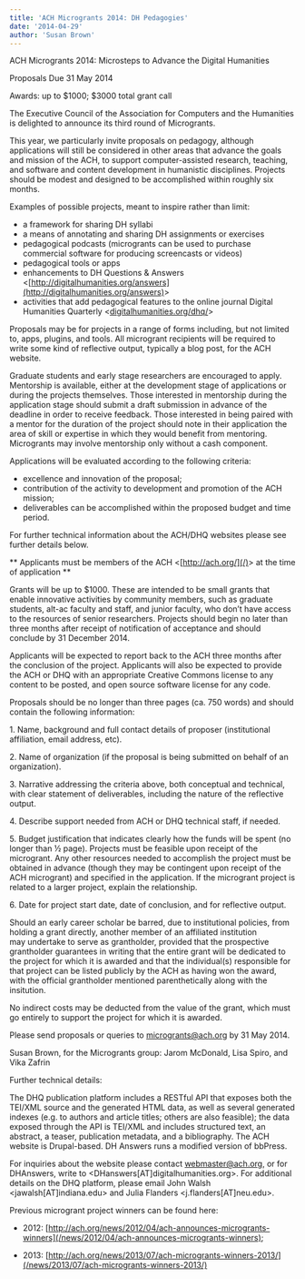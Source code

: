 ```yaml
---
title: 'ACH Microgrants 2014: DH Pedagogies'
date: '2014-04-29'
author: 'Susan Brown'
---
```

ACH Microgrants 2014: Microsteps to Advance the Digital Humanities

Proposals Due 31 May 2014

Awards: up to $1000; $3000 total grant call

The Executive Council of the Association for Computers and the Humanities is delighted to announce its third round of Microgrants.

This year, we particularly invite proposals on pedagogy, although applications will still be considered in other areas that advance the goals and mission of the ACH, to support computer-assisted research, teaching, and software and content development in humanistic disciplines. Projects should be modest and designed to be accomplished within roughly six months.

Examples of possible projects, meant to inspire rather than limit:

- a framework for sharing DH syllabi
- a means of annotating and sharing DH assignments or exercises
- pedagogical podcasts (microgrants can be used to purchase commercial software for producing screencasts or videos)
- pedagogical tools or apps
- enhancements to DH Questions &amp; Answers &lt;[http://digitalhumanities.org/answers](http://digitalhumanities.org/answers)&gt;
- activities that add pedagogical features to the online journal Digital Humanities Quarterly &lt;[digitalhumanities.org/dhq/](http://digitalhumanities.org/dhq/)&gt;

Proposals may be for projects in a range of forms including, but not limited to, apps, plugins, and tools. All microgrant recipients will be required to write some kind of reflective output, typically a blog post, for the ACH website.

Graduate students and early stage researchers are encouraged to apply. Mentorship is available, either at the development stage of applications or during the projects themselves. Those interested in mentorship during the application stage should submit a draft submission in advance of the deadline in order to receive feedback. Those interested in being paired with a mentor for the duration of the project should note in their application the area of skill or expertise in which they would benefit from mentoring. Microgrants may involve mentorship only without a cash component.

Applications will be evaluated according to the following criteria:

- excellence and innovation of the proposal;
- contribution of the activity to development and promotion of the ACH mission;
- deliverables can be accomplished within the proposed budget and time period.

For further technical information about the ACH/DHQ websites please see further details below.

\*\* Applicants must be members of the ACH &lt;[http://ach.org/](/)&gt; at the time of application \*\*

Grants will be up to $1000. These are intended to be small grants that enable innovative activities by community members, such as graduate students, alt-ac faculty and staff, and junior faculty, who don’t have access to the resources of senior researchers. Projects should begin no later than three months after receipt of notification of acceptance and should conclude by 31 December 2014.

Applicants will be expected to report back to the ACH three months after the conclusion of the project. Applicants will also be expected to provide the ACH or DHQ with an appropriate Creative Commons license to any content to be posted, and open source software license for any code.

Proposals should be no longer than three pages (ca. 750 words) and should contain the following information:

1\. Name, background and full contact details of proposer (institutional affiliation, email address, etc).

2\. Name of organization (if the proposal is being submitted on behalf of an organization).

3\. Narrative addressing the criteria above, both conceptual and technical, with clear statement of deliverables, including the nature of the reflective output.

4\. Describe support needed from ACH or DHQ technical staff, if needed.

5\. Budget justification that indicates clearly how the funds will be spent (no longer than ½ page). Projects must be feasible upon receipt of the microgrant. Any other resources needed to accomplish the project must be obtained in advance (though they may be contingent upon receipt of the ACH microgrant) and specified in the application. If the microgrant project is related to a larger project, explain the relationship.

6\. Date for project start date, date of conclusion, and for reflective output.

Should an early career scholar be barred, due to institutional policies, from holding a grant directly, another member of an affiliated institution  
may undertake to serve as grantholder, provided that the prospective grantholder guarantees in writing that the entire grant will be dedicated to  
the project for which it is awarded and that the individual(s) responsible for that project can be listed publicly by the ACH as having won the award,  
with the official grantholder mentioned parenthetically along with the insitution.

No indirect costs may be deducted from the value of the grant, which must go entirely to support the project for which it is awarded.

Please send proposals or queries to microgrants@ach.org by 31 May 2014.

Susan Brown, for the Microgrants group: Jarom McDonald, Lisa Spiro, and Vika Zafrin

Further technical details:

The DHQ publication platform includes a RESTful API that exposes both the TEI/XML source and the generated HTML data, as well as several generated indexes (e.g. to authors and article titles; others are also feasible); the data exposed through the API is TEI/XML and includes structured text, an abstract, a teaser, publication metadata, and a bibliography. The ACH website is Drupal-based. DH Answers runs a modified version of bbPress.

For inquiries about the website please contact webmaster@ach.org, or for DHAnswers, write to &lt;DHanswers\[AT\]digitalhumanities.org&gt;. For additional details on the DHQ platform, please email John Walsh &lt;jawalsh\[AT\]indiana.edu&gt; and Julia Flanders &lt;j.flanders\[AT\]neu.edu&gt;.

Previous microgrant project winners can be found here:

- 2012: [http://ach.org/news/2012/04/ach-announces-microgrants-winners](/news/2012/04/ach-announces-microgrants-winners);

- 2013: [http://ach.org/news/2013/07/ach-microgrants-winners-2013/](/news/2013/07/ach-microgrants-winners-2013/)
